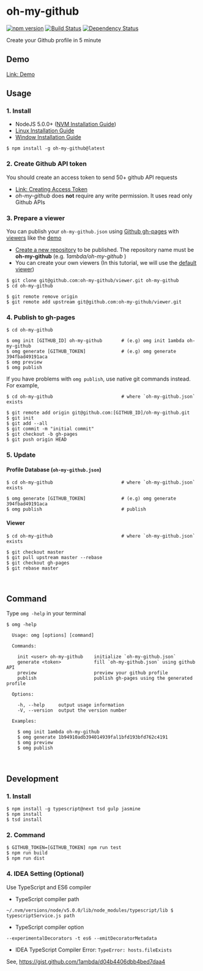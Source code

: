 # oh-my-github

[![npm version](https://badge.fury.io/js/oh-my-github.svg)](https://badge.fury.io/js/oh-my-github)
[![Build Status](https://travis-ci.org/oh-my-github/oh-my-github.svg?branch=master)](https://travis-ci.org/oh-my-github/oh-my-github)
[![Dependency Status](https://david-dm.org/oh-my-github/oh-my-github.svg)](https://david-dm.org/oh-my-github/oh-my-github)

Create your Github profile in 5 minute

## Demo

[Link: Demo](https://1ambda.github.io/oh-my-github)

## Usage

### 1. Install

- NodeJS 5.0.0+ ([NVM Installation Guide](https://github.com/creationix/nvm))
- [Linux Installation Guide](https://github.com/oh-my-github/oh-my-github/wiki/Installation-Guide-for-Linux)
- [Window Installation Guide](https://github.com/oh-my-github/oh-my-github/wiki/Installation-Guide-for-Window)

```
$ npm install -g oh-my-github@latest
```

### 2. Create Github API token

You should create an access token to send 50+ github API requests

- [Link: Creating Access Token](https://github.com/settings/tokens/new)
- *oh-my-github* does **not** require any write permission. It uses read only Github APIs

### 3. Prepare a viewer

You can publish your `oh-my-github.json` using [Github gh-pages](https://pages.github.com/) with [viewers](https://www.npmjs.com/search?q=oh-my-github%2Cviewer) like the [demo](https://1ambda.github.io/oh-my-github)

- [Create a new repository](https://github.com/new) to be published. The repository name must be **oh-my-github** (e.g. *1ambda/oh-my-github* )
- You can create your own viewers (In this tutorial, we will use the [default viewer](https://github.com/oh-my-github/viewer))

```
$ git clone git@github.com:oh-my-github/viewer.git oh-my-github
$ cd oh-my-github

$ git remote remove origin
$ git remote add upstream git@github.com:oh-my-github/viewer.git
```

### 4. Publish to gh-pages

```
$ cd oh-my-github

$ omg init [GITHUB_ID] oh-my-github       # (e.g) omg init 1ambda oh-my-github
$ omg generate [GITHUB_TOKEN]             # (e.g) omg generate 394fbad49191aca
$ omg preview
$ omg publish
```

If you have problems with `omg publish`, use native git commands instead. For example,

```
$ cd oh-my-github                         # where `oh-my-github.json` exists

$ git remote add origin git@github.com:[GITHUB_ID]/oh-my-github.git
$ git init
$ git add --all
$ git commit -m "initial commit"
$ git checkout -b gh-pages
$ git push origin HEAD
```

### 5. Update

#### Profile Database (`oh-my-github.json`)

```
$ cd oh-my-github                         # where `oh-my-github.json` exists

$ omg generate [GITHUB_TOKEN]             # (e.g) omg generate 394fbad49191aca
$ omg publish                             # publish
```

#### Viewer

```
$ cd oh-my-github                         # where `oh-my-github.json` exists

$ git checkout master
$ git pull upstream master --rebase
$ git checkout gh-pages
$ git rebase master
```

<br/>

## Command

Type `omg -help` in your terminal

```
$ omg -help

  Usage: omg [options] [command]

  Commands:

    init <user> oh-my-github    initialize `oh-my-github.json`
    generate <token>            fill `oh-my-github.json` using github API
    preview                     preview your github profile
    publish                     publish gh-pages using the generated profile

  Options:

    -h, --help     output usage information
    -V, --version  output the version number

  Examples:

    $ omg init 1ambda oh-my-github
    $ omg generate 1b94910adb394014939fal1bfd193bfd762c4191
    $ omg preview
    $ omg publish
```


<br />

## Development

### 1. Install

```
$ npm install -g typescript@next tsd gulp jasmine
$ npm install
$ tsd install
```

### 2. Command

```
$ GITHUB_TOKEN=[GITHUB_TOKEN] npm run test
$ npm run build
$ npm run dist
```

### 4. IDEA Setting (Optional)

Use TypeScript and ES6 compiler

- TypeScript compiler path

```
~/.nvm/versions/node/v5.0.0/lib/node_modules/typescript/lib $ typescriptService.js path
```

- TypeScript compiler option

```
--experimentalDecorators -t es6 --emitDecoratorMetadata
```

- IDEA TypeScript Compiler Error: `TypeError: hosts.fileExists`

See, https://gist.github.com/1ambda/d04b4406dbb4bed7daa4
